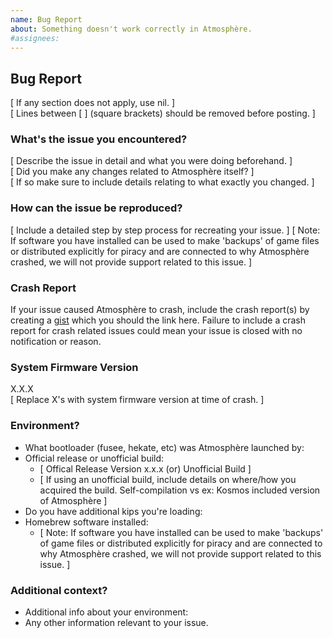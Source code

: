 ```yaml
---
name: Bug Report
about: Something doesn't work correctly in Atmosphère.
#assignees:
---
```


## Bug Report

[ If any section does not apply, use nil. ]  
[ Lines between [ ] (square brackets) should be removed before posting. ]

### What's the issue you encountered?

[ Describe the issue in detail and what you were doing beforehand. ]  
[ Did you make any changes related to Atmosphère itself? ]  
[ If so make sure to include details relating to what exactly you changed. ]

### How can the issue be reproduced?

[ Include a detailed step by step process for recreating your issue. ]
[ Note: If software you have installed can be used to make 'backups' of game files or distributed explicitly for piracy and are connected to why Atmosphère crashed, we will not provide support related to this issue. ]

### Crash Report

If your issue caused Atmosphère to crash, include the crash report(s) by creating a [gist](https://gist.github.com/) which you should the link here.
Failure to include a crash report for crash related issues could mean your issue is closed with no notification or reason.

### System Firmware Version
X.X.X  
[ Replace X's with system firmware version at time of crash. ]

### Environment?

- What bootloader (fusee, hekate, etc) was Atmosphère launched by:
- Official release or unofficial build: 
  - [ Offical Release Version x.x.x (or) Unofficial Build ]
  - [ If using an unofficial build, include details on where/how you acquired the build. Self-compilation vs ex: Kosmos included version of Atmosphère ]
- Do you have additional kips you're loading:
- Homebrew software installed:
  - [ Note: If software you have installed can be used to make 'backups' of game files or distributed explicitly for piracy and are connected to why Atmosphère crashed, we will not provide support related to this issue. ]

### Additional context?
- Additional info about your environment:
- Any other information relevant to your issue.
